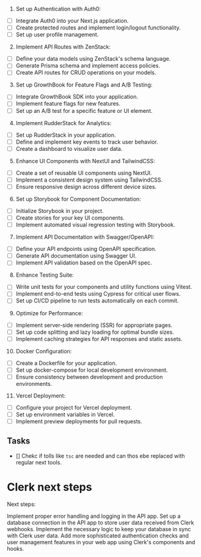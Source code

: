 1. Set up Authentication with Auth0:
- [ ] Integrate Auth0 into your Next.js application.
- [ ] Create protected routes and implement login/logout functionality.
- [ ] Set up user profile management.

2. Implement API Routes with ZenStack:
- [ ] Define your data models using ZenStack's schema language.
- [ ] Generate Prisma schema and implement access policies.
- [ ] Create API routes for CRUD operations on your models.

3. Set up GrowthBook for Feature Flags and A/B Testing:
- [ ] Integrate GrowthBook SDK into your application.
- [ ] Implement feature flags for new features.
- [ ] Set up an A/B test for a specific feature or UI element.

4. Implement RudderStack for Analytics:
- [ ] Set up RudderStack in your application.
- [ ] Define and implement key events to track user behavior.
- [ ] Create a dashboard to visualize user data.

5. Enhance UI Components with NextUI and TailwindCSS:
- [ ] Create a set of reusable UI components using NextUI.
- [ ] Implement a consistent design system using TailwindCSS.
- [ ] Ensure responsive design across different device sizes.

6. Set up Storybook for Component Documentation:
- [ ] Initialize Storybook in your project.
- [ ] Create stories for your key UI components.
- [ ] Implement automated visual regression testing with Storybook.

7. Implement API Documentation with Swagger/OpenAPI:
- [ ] Define your API endpoints using OpenAPI specification.
- [ ] Generate API documentation using Swagger UI.
- [ ] Implement API validation based on the OpenAPI spec.

8. Enhance Testing Suite:
- [ ] Write unit tests for your components and utility functions using Vitest.
- [ ] Implement end-to-end tests using Cypress for critical user flows.
- [ ] Set up CI/CD pipeline to run tests automatically on each commit.

9. Optimize for Performance:
- [ ] Implement server-side rendering (SSR) for appropriate pages.
- [ ] Set up code splitting and lazy loading for optimal bundle sizes.
- [ ] Implement caching strategies for API responses and static assets.

10. Docker Configuration:
- [ ] Create a Dockerfile for your application.
- [ ] Set up docker-compose for local development environment.
- [ ] Ensure consistency between development and production environments.

11. Vercel Deployment:
- [ ] Configure your project for Vercel deployment.
- [ ] Set up environment variables in Vercel.
- [ ] Implement preview deployments for pull requests.

## Tasks
- [] Chekc if tolls like `tsc` are needed and can thos ebe replaced with regular next tools.


# Clerk next steps
Next steps:

Implement proper error handling and logging in the API app.
Set up a database connection in the API app to store user data received from Clerk webhooks.
Implement the necessary logic to keep your database in sync with Clerk user data.
Add more sophisticated authentication checks and user management features in your web app using Clerk's components and hooks.